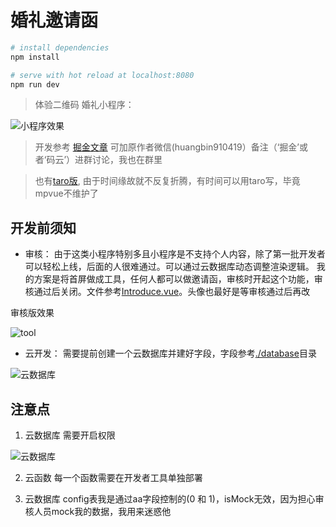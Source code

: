 
# 婚礼邀请函


``` bash
# install dependencies
npm install

# serve with hot reload at localhost:8080
npm run dev
```


> 体验二维码
婚礼小程序：

![小程序效果](./qr.jpg)


> 开发参考 [掘金文章](https://juejin.im/post/5c341e1d6fb9a049f66c4876#heading-5)
> 可加原作者微信(huangbin910419）备注（‘掘金’或者‘码云’）进群讨论，我也在群里

> 也有[taro版](https://github.com/wuhou123/taro-card), 由于时间缘故就不反复折腾，有时间可以用taro写，毕竟mpvue不维护了 

## 开发前须知

- 审核：
  由于这类小程序特别多且小程序是不支持个人内容，除了第一批开发者可以轻松上线，后面的人很难通过。可以通过云数据库动态调整渲染逻辑。
  我的方案是将首屏做成工具，任何人都可以做邀请函，审核时开起这个功能，审核通过后关闭。文件参考[Introduce.vue](src/components/Introduce.vue)。头像也最好是等审核通过后再改


审核版效果

![tool](./tool.gif)


- 云开发：
  需要提前创建一个云数据库并建好字段，字段参考[./database](./database)目录

![云数据库](./database.png)



## 注意点

1. 云数据库 需要开启权限

![云数据库](./database-auth.png)

2. 云函数 每一个函数需要在开发者工具单独部署

3. 云数据库 config表我是通过aa字段控制的(0 和 1)，isMock无效，因为担心审核人员mock我的数据，我用来迷惑他
